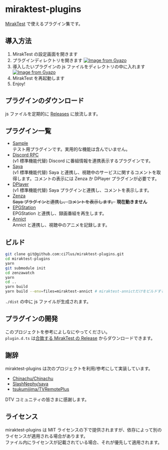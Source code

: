 # miraktest-plugins

[MirakTest](https://github.com/ci7lus/MirakTest) で使えるプラグイン集です。

## 導入方法

1. MirakTest の設定画面を開きます
1. プラグインディレクトリを開きます
   [![Image from Gyazo](https://i.gyazo.com/9fe5c2df3e3b16ee3e1c799b02b06394.jpg)](https://gyazo.com/9fe5c2df3e3b16ee3e1c799b02b06394)
1. 導入したいプラグインの js ファイルをディレクトリの中に入れます
   [![Image from Gyazo](https://i.gyazo.com/3986b1775fe4faf768f789304137f836.png)](https://gyazo.com/3986b1775fe4faf768f789304137f836)
1. MirakTest を再起動します
1. Enjoy!

## プラグインのダウンロード

js ファイルを定期的に [Releases](https://github.com/ci7lus/miraktest-plugins/releases) に放流します。

## プラグイン一覧

- [Sample](./src/miraktest-sample)<br />
  テスト用プラグインです。実用的な機能は含んでいません。
- [Discord RPC](./src/miraktest-drpc)<br />
  (v1 標準機能代替) Discord に番組情報を連携表示するプラグインです。
- [Saya](./src/miraktest-saya)<br />
  (v1 標準機能代替) Saya と連携し、視聴中のサービスに関するコメントを取得します。コメントの表示には Zenza か DPlayer プラグインが必要です。
- [DPlayer](./src/miraktest-dplayer)<br />
  (v1 標準機能代替) Saya プラグインと連携し、コメントを表示します。
- [Zenza](./src/miraktest-zenza)<br />
  ~~Saya プラグインと連携し、コメントを表示します。~~ **現在動きません**
- [EPGStation](./src/miraktest-epgs)<br />
  EPGStation と連携し、録画番組を再生します。
- [Annict](./src/miraktest-annict)<br />
  Annict と連携し、視聴中のアニメを記録します。

## ビルド

```bash
git clone git@github.com:ci7lus/miraktest-plugins.git
cd miraktest-plugins
yarn
git submodule init
cd zenzawatch
yarn
cd ..
yarn build
yarn build --env=files=miraktest-annict # miraktest-annictだけをビルドする
```

`./dist` の中に js ファイルが生成されます。

## プラグインの開発

このプロジェクトを参考によしなにやってください。<br />
`plugin.d.ts` は[合致する MirakTest の Release](https://github.com/ci7lus/MirakTest/releases) からダウンロードできます。

## 謝辞

miraktest-plugins は次のプロジェクトを利用/参考にして実装しています。

- [Chinachu/Chinachu](https://github.com/Chinachu/Chinachu)
- [SlashNephy/saya](https://github.com/SlashNephy/saya)
- [tsukumijima/TVRemotePlus](https://github.com/tsukumijima/TVRemotePlus)

DTV コミュニティの皆さまに感謝します。

## ライセンス

miraktest-plugins は MIT ライセンスの下で提供されますが、依存によって別のライセンスが適用される場合があります。<br />
ファイル内にライセンスが記載されている場合、それが優先して適用されます。
